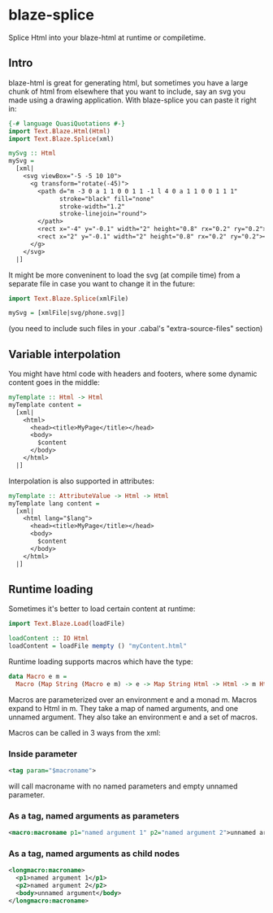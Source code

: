 # blaze-splice
Splice Html into your blaze-html at runtime or compiletime.
## Intro
blaze-html is great for generating html, but sometimes you have a large chunk of html from elsewhere that you want to include, say an svg you made using a drawing application. With blaze-splice you can paste it right in:
```haskell
{-# language QuasiQuotations #-}
import Text.Blaze.Html(Html)
import Text.Blaze.Splice(xml)

mySvg :: Html
mySvg = 
  [xml|
    <svg viewBox="-5 -5 10 10">
      <g transform="rotate(-45)">
        <path d="m -3 0 a 1 1 0 0 1 1 -1 l 4 0 a 1 1 0 0 1 1 1" 
              stroke="black" fill="none" 
              stroke-width="1.2" 
              stroke-linejoin="round">
        </path>
        <rect x="-4" y="-0.1" width="2" height="0.8" rx="0.2" ry="0.2"></rect>
        <rect x="2" y="-0.1" width="2" height="0.8" rx="0.2" ry="0.2"></rect>
      </g>
    </svg>
  |]
```

It might be more conveninent to load the svg (at compile time) from a separate file in case you want to change it in the future:

```haskell
import Text.Blaze.Splice(xmlFile)

mySvg = [xmlFile|svg/phone.svg|]
```
(you need to include such files in your .cabal's "extra-source-files" section)

## Variable interpolation

You might have html code with headers and footers, where some dynamic content goes in the middle:

```haskell
myTemplate :: Html -> Html
myTemplate content = 
  [xml|
    <html>
      <head><title>MyPage</title></head>
      <body>
        $content
      </body>
    </html>
  |]
```

Interpolation is also supported in attributes:
```haskell
myTemplate :: AttributeValue -> Html -> Html
myTemplate lang content = 
  [xml|
    <html lang="$lang">
      <head><title>MyPage</title></head>
      <body>
        $content
      </body>
    </html>
  |]
```
## Runtime loading
Sometimes it's better to load certain content at runtime:
```haskell
import Text.Blaze.Load(loadFile)

loadContent :: IO Html
loadContent = loadFile mempty () "myContent.html"
```

Runtime loading supports macros which have the type:
```haskell
data Macro e m =
  Macro (Map String (Macro e m) -> e -> Map String Html -> Html -> m Html)
```
Macros are parameterized over an environment e and a monad m. Macros expand to Html in m. They take a map of named arguments, and one unnamed argument. They also take an environment e and a set of macros.

Macros can be called in 3 ways from the xml:

### Inside parameter 
```xml
<tag param="$macroname">
  ``` 
will call macroname with no named parameters and empty unnamed parameter.
### As a tag, named arguments as parameters 
```xml
<macro:macroname p1="named argument 1" p2="named argument 2">unnamed argument</macro:macroname>
```
### As a tag, named arguments as child nodes 
```xml
<longmacro:macroname>
  <p1>named argument 1</p1>
  <p2>named argument 2</p2>
  <body>unnamed argument</body>
</longmacro:macroname>
  ```
